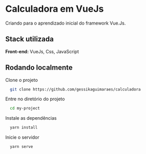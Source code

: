 
# Calculadora em VueJs

Criando para o aprendizado inicial do framework Vue.Js.

## Stack utilizada

**Front-end:** VueJs, Css, JavaScript


## Rodando localmente

Clone o projeto

```bash
  git clone https://github.com/gessikaguimaraes/calculadora
```

Entre no diretório do projeto

```bash
  cd my-project
```

Instale as dependências

```bash
  yarn install
```

Inicie o servidor

```bash
  yarn serve
```

